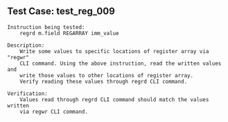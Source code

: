 
Test Case: test_reg_009
-----------------------

    Instruction being tested:
        regrd m.field REGARRAY imm_value

    Description:
        Write some values to specific locations of register array via "regwr"
        CLI command. Using the above instruction, read the written values and
        write those values to other locations of register array.
        Verify reading these values through regrd CLI command.

    Verification:
        Values read through regrd CLI command should match the values written
        via regwr CLI command.
